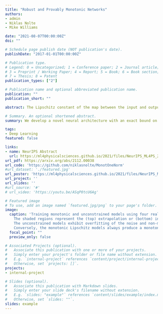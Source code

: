 ```yaml
---
title: "Robust and Provably Monotonic Networks" 
authors:
- admin
- Niklas Nolte
- Mike Williams

date: "2021-08-07T00:00:00Z"
doi: ""

# Schedule page publish date (NOT publication's date).
publishDate: "2017-01-01T00:00:00Z"

# Publication type.
# Legend: 0 = Uncategorized; 1 = Conference paper; 2 = Journal article;
# 3 = Preprint / Working Paper; 4 = Report; 5 = Book; 6 = Book section;
# 7 = Thesis; 8 = Patent
publication_types: ["2"]

# Publication name and optional abbreviated publication name.
publication: ""
publication_short: ""

abstract: The Lipschitz constant of the map between the input and output space represented by a neural network is a natural metric for assessing the robustness of the model. We present a new method to constrain the Lipschitz constant of dense deep learning models that can also be generalized to other architectures. The method relies on a simple weight normalization scheme during training that ensures the Lipschitz constant of every layer is below an upper limit specified by the analyst. A simple residual connection can then be used to make the model monotonic in any subset of its inputs, which is useful in scenarios where domain knowledge dictates such dependence. Examples can be found in algorithmic fairness requirements or, as presented here, in the classification of the decays of subatomic particles produced at the CERN Large Hadron Collider. Our normalization is minimally constraining and allows the underlying architecture to maintain higher expressiveness compared to other techniques which aim to either control the Lipschitz constant of the model or ensure its monotonicity. We show how the algorithm was used to train a powerful, robust, and interpretable discriminator for heavy-flavor decays in the LHCb realtime data-processing system. 

# Summary. An optional shortened abstract.
summary: We develop a novel neural architecture with an exact bound on its Lipschitz constant. The model can be made monotonic in any subset of its features. This inductive bias is especially important for fairness and interpretability considerations.

tags:
- Deep Learning 
featured: false

links:
- name: NeurIPS Abstract
  url: https://ml4physicalsciences.github.io/2021/files/NeurIPS_ML4PS_2021_86.pdf
url_pdf: https://arxiv.org/abs/2112.00038
url_code: 'https://github.com/niklasnolte/MonotOneNorm'
#url_dataset: './featured.jpg'
url_poster: 'https://ml4physicalsciences.github.io/2021/files/NeurIPS_ML4PS_2021_86_poster.png'
url_project: ''
url_slides: ''
#url_source: '#'
# url_video: 'https://youtu.be/ASqP0tcU6Ag'

# Featured image
# To use, add an image named `featured.jpg/png` to your page's folder. 
image:
  caption: 'Training monotonic and unconstrained models using four realizations (purple data points) of toy data which is assumed to be monotonic from domain knowledge. 
    The shaded regions represent the (top) extrapolation or (bottom) interpolation regions of interest, where training data are absent. 
    The unconstrained models exhibit overfitting of the noise and non-monotonic behavior, and when extrapolating or interpolating into regions where training data were absent, these models exhibit highly undesirable and unpredictable behavior.    
    Conversely, the monotonic Lipschitz models always produce a monotonic function, even in scenarios where the noise is strongly suggestive of non-monotonic behavior.  '
  focal_point: ""
  preview_only: false

# Associated Projects (optional).
#   Associate this publication with one or more of your projects.
#   Simply enter your project's folder or file name without extension.
#   E.g. `internal-project` references `content/project/internal-project/index.md`.
#   Otherwise, set `projects: []`.
projects:
- internal-project

# Slides (optional).
#   Associate this publication with Markdown slides.
#   Simply enter your slide deck's filename without extension.
#   E.g. `slides: "example"` references `content/slides/example/index.md`.
#   Otherwise, set `slides: ""`.
slides: example
---
```

<!--
{{% alert note %}}
Click the *Slides* button above to demo Academic's Markdown slides feature.
{{% /alert %}}

Supplementary notes can be added here, including [code and math](https://sourcethemes.com/academic/docs/writing-markdown-latex/).
-->
